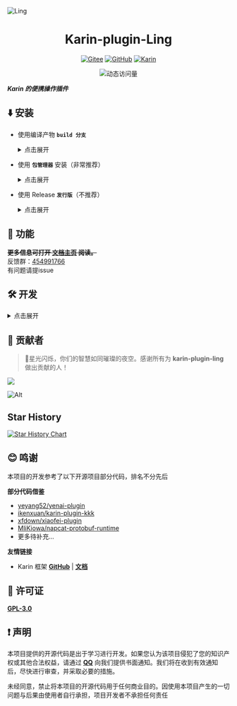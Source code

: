 ![Ling](https://socialify.git.ci/yusheng929/karin-plugin-ling/image?font=Inter&forks=1&issues=1&language=1&name=1&owner=1&pattern=Plus&pulls=1&stargazers=1&theme=Auto)

<div align="center">

# Karin-plugin-Ling

[![Gitee](https://img.shields.io/badge/Gitee-铃插件-black?style=flat-square&logo=gitee)](https://gitee.com/yusheng929/karin-plugin-ling) [![GitHub](https://img.shields.io/badge/GitHub-铃插件-black?style=flat-square&logo=github)](https://github.com/yusheng929/karin-plugin-ling) [![Karin](https://img.shields.io/badge/Karin-black?style=flat-square&logo=dependabot)](https://github.com/KarinJS/Karin)

![动态访问量](https://count.kjchmc.cn/get/@yusheng/karin-plugin-ling?theme=rule34)

</div>

**_Karin 的便携操作插件_**

## ⬇️ 安装

* 使用编译产物 **`build 分支`**
   <details>
   <summary>点击展开</summary>

   1. 克隆源码
   ```sh
   git clone --depth=1 -b build https://github.com/yusheng929/karin-plugin-ling.git ./plugins/karin-plugin-ling/
   ```
   <details>
   <summary>如果你的 git 无法访问至 Github...点击打开查看解决方法</summary>

   > ```sh
   > git clone --depth=1 -b build https://gitee.com/yusheng929/karin-plugin-ling.git ./plugins/karin-plugin-ling/
   > ```

   </details>
   <br>

   2. 安装依赖
   安装依赖，在 **Karin 根目录** 下运行
   ```sh
   pnpm install --filter=karin-plugin-ling
   ```

   </details>

* 使用 **`包管理器`** 安装（非常推荐）
   <details>
   <summary>点击展开</summary>

   在 **Karin 根目录** 下运行
   ```sh
   pnpm add karin-plugin-ling@latest -w
   ```
   </details>

* 使用 Release **`发行版`**（不推荐）
    <details>
    <summary>点击展开</summary>

    <p style="color: red; font-weight: 700;">不推荐该方式，后续只能重复下载 Release 包进行更新，且无法通过 Git 或 包管理器 进行更新</p>
    
    1. 打开 Release 页面: https://github.com/yusheng929/karin-plugin-ling/releases
    2. 找到最新的版本，下载名为 `build.zip` 的压缩包
    3. 在 `plugins/` 目录下解压该压缩包，选择替换所有文件。

    * 完成后相关源码应在 `Karin根目录/plugins/karin-plugin-ling/` 内<br><br>

    解压完成后在插件目录下运行
    ```sh
    pnpm install   
    ```

    或者在 **Karin 根目录** 下运行
    ```sh
    pnpm install --filter=karin-plugin-ling
    ```

    </details>

## 📖 功能

 **~~更多信息可打开 [文档主页](https://yusheng929.github.io/karin-plugin-ling/) 阅读。~~**<br>
反馈群：[454991766](https://qm.qq.com/q/tQlMci0ZQk)<br>
有问题请提issue

## 🛠️ 开发

<details>
<summary>点击展开</summary>

1. [fork](https://github.com/yusheng929/karin-plugin-ling/fork) 本项目到自己的仓库
2. 克隆到本地
```sh
git clone https://github.com/你的GitHub用户名/karin-plugin-ling.git
```
3. 进入项目目录
```sh
cd karin-plugin-ling/
```
4. 初始化开发环境
```sh
pnpm run init
```
5. 安装依赖
```sh
pnpm install
```
6. 启动开发环境 
```sh
pnpm dev
```
</details>

## 🌟 贡献者

> 🌟星光闪烁，你们的智慧如同璀璨的夜空。感谢所有为 **karin-plugin-ling** 做出贡献的人！

<a href="https://github.com/yusheng929/karin-plugin-ling/graphs/contributors">
  <img src="https://contrib.rocks/image?repo=yusheng929/karin-plugin-ling" />
</a>

![Alt](https://repobeats.axiom.co/api/embed/76efd64f02ce043df06e2cd21913a0981b87f069.svg "Repobeats analytics image")

## Star History

<a href="https://star-history.com/#yusheng929/karin-plugin-ling&Date">
 <picture>
   <source media="(prefers-color-scheme: dark)" srcset="https://api.star-history.com/svg?repos=yusheng929/karin-plugin-ling&type=Date&theme=dark" />
   <source media="(prefers-color-scheme: light)" srcset="https://api.star-history.com/svg?repos=yusheng929/karin-plugin-ling&type=Date" />
   <img alt="Star History Chart" src="https://api.star-history.com/svg?repos=yusheng929/karin-plugin-ling&type=Date" />
 </picture>
</a>

## 😊 鸣谢

本项目的开发参考了以下开源项目部分代码，排名不分先后

**部分代码借鉴**

- [yeyang52/yenai-plugin](https://github.com/yeyang52/yenai-plugin)
- [ikenxuan/karin-plugin-kkk](https://github.com/ikenxuan/karin-plugin-kkk)
- [xfdown/xiaofei-plugin](https://github.com/xfdown/xiaofei-plugin)
- [MliKiowa/napcat-protobuf-runtime](https://github.com/MliKiowa/napcat-protobuf-runtime)
- 更多待补充...

**友情链接**
- Karin 框架 [**GitHub**](https://github.com/Karinjs/Karin) | [**文档**](https://karin.fun)

## 🧷 许可证
[**GPL-3.0**](./LICENSE)

## ❗ 声明

本项目提供的开源代码是出于学习进行开发。如果您认为该项目侵犯了您的知识产权或其他合法权益，请通过 **[<i class="fa-brands fa-qq fa-flip"></i> QQ](https://qm.qq.com/q/Y6DoRfJbmo)** 向我们提供书面通知。我们将在收到有效通知后，尽快进行审查，并采取必要的措施。

未经同意，禁止将本项目的开源代码用于任何商业目的。因使用本项目产生的一切问题与后果由使用者自行承担，项目开发者不承担任何责任